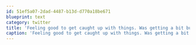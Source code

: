 ```yaml
---
id: 51ef5a07-2dad-4487-b13d-d770a18be671
blueprint: text
category: twitter
title: 'Feeling good to get caught up with things. Was getting a bit buried there for a bit.'
caption: 'Feeling good to get caught up with things. Was getting a bit buried there for a bit.'
---
```

